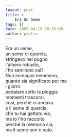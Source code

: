 ```yaml
---
layout: post
title: >
    Era Un Seme
tags: []
date: 2009-04-19 20:55:00
author: pietro
---
```

Era un seme,<br/>un seme di quercia,<br/>stringevo nel pugno<br/>l'albero robusto,<br/>l'ho seminato sai?<br/>Non immagini nemmeno,<br/>quanto sia significato per me<br/>i giorni<br/>pedalare sotto la pioggia<br/>momenti trascorsi,<br/>così, perché ci andava<br/>e il seme di quercia,<br/>che tu hai gettato via,<br/>ma io l'ho raccolto<br/>perché la memoria sia;<br/>ma il seme non è nato.
